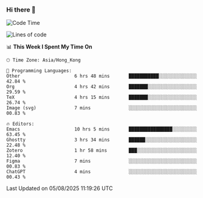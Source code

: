 ### Hi there 👋

<!--
**nicehiro/nicehiro** is a ✨ _special_ ✨ repository because its `README.md` (this file) appears on your GitHub profile.

Here are some ideas to get you started:

- 🔭 I’m currently working on ...
- 🌱 I’m currently learning ...
- 👯 I’m looking to collaborate on ...
- 🤔 I’m looking for help with ...
- 💬 Ask me about ...
- 📫 How to reach me: ...
- 😄 Pronouns: ...
- ⚡ Fun fact: ...
-->

<!--START_SECTION:waka-->
![Code Time](http://img.shields.io/badge/Code%20Time-861%20hrs%2057%20mins-blue)

![Lines of code](https://img.shields.io/badge/From%20Hello%20World%20I%27ve%20Written-1.7%20million%20lines%20of%20code-blue)

📊 **This Week I Spent My Time On** 

```text
🕑︎ Time Zone: Asia/Hong_Kong

💬 Programming Languages: 
Other                    6 hrs 48 mins       ███████████░░░░░░░░░░░░░░   42.84 % 
Org                      4 hrs 42 mins       ███████░░░░░░░░░░░░░░░░░░   29.59 % 
TeX                      4 hrs 15 mins       ███████░░░░░░░░░░░░░░░░░░   26.74 % 
Image (svg)              7 mins              ░░░░░░░░░░░░░░░░░░░░░░░░░   00.83 % 

🔥 Editors: 
Emacs                    10 hrs 5 mins       ████████████████░░░░░░░░░   63.45 % 
Ghostty                  3 hrs 34 mins       ██████░░░░░░░░░░░░░░░░░░░   22.48 % 
Zotero                   1 hr 58 mins        ███░░░░░░░░░░░░░░░░░░░░░░   12.40 % 
Figma                    7 mins              ░░░░░░░░░░░░░░░░░░░░░░░░░   00.83 % 
ChatGPT                  4 mins              ░░░░░░░░░░░░░░░░░░░░░░░░░   00.43 % 
```


 Last Updated on 05/08/2025 11:19:26 UTC
<!--END_SECTION:waka-->
